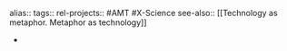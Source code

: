 alias::
tags::
rel-projects:: #AMT #X-Science
see-also:: [[Technology as metaphor. Metaphor as technology]]

-

